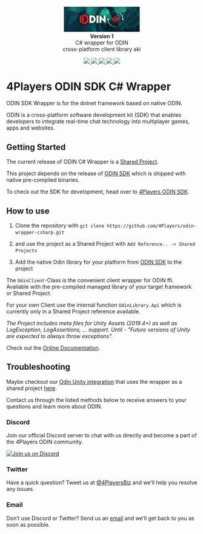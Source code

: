 <p align="center">
	<img src="https://raw.githubusercontent.com/4Players/odin-sdk-unity/master/Editor/Editor%20Default%20Resources/odinbanner.png" alt="OdinWrapper" width="200" /><br>
	<b>Version 1</b><br>
	C# wrapper for ODIN<br>
	cross-platform client library aki
</p>

<p align="center">
	<a href="https://developers.4players.io/odin">
		<img src="https://img.shields.io/badge/documentation-%F0%9F%94%8D-blue?style=flat" />
	</a>
		<a href="https://4np.de/discord">
		<img src="https://img.shields.io/discord/803630432150224957.svg?style=flat&logo=discord&label=discord" />
	</a>
	<a href="mailto:odin@4players.io">
		<img src="https://img.shields.io/badge/email-odin@4players.io-blue.svg?style=flat" />
	</a>
	<a href="https://twitter.com/4PlayersBiz">
		<img src="https://img.shields.io/badge/twitter-@4PlayersBiz-blue.svg?style=flat&logo=twitter" />
	</a>
	<a href="../../blob/master/LICENSE">
		<img src="https://img.shields.io/github/license/4Players/odin-wrapper-csharp.svg?style=flat" />
	</a>
</p>

# 4Players ODIN SDK C# Wrapper

ODIN SDK Wrapper is for the dotnet framework based on native ODIN.

ODIN is a cross-platform software development kit (SDK) that enables developers
to integrate real-time chat technology into multiplayer games, apps and
websites.

## Getting Started

The current release of ODIN C# Wrapper is a
[Shared Project](https://docs.microsoft.com/en-us/xamarin/cross-platform/app-fundamentals/shared-projects).

This project depends on the release of
[ODIN SDK](https://github.com/4Players/odin-sdk#getting-started) which is
shipped with native pre-compiled binaries.

To check out the SDK for development, head over to
[4Players ODIN SDK](https://github.com/4Players/odin-sdk).

## How to use

1. Clone the repository with
   `git clone https://github.com/4Players/odin-wrapper-csharp.git`

2. and use the project as a Shared Project with
   `Add Reference.. -> Shared Projects`

3. Add the native Odin library for your platform from
   [ODIN SDK](https://github.com/4Players/odin-sdk#getting-started) to the
   project

The `OdinClient`-Class is the convenient client wrapper for ODIN ffi. Available
with the pre-compiled managed library of your target framework or Shared
Project.

For your own Client use the internal function `OdinLibrary.Api` which is
currently only in a Shared Project reference available.

_The Project includes meta files for Unity Assets (2019.4+) as well as
LogException, LogAssertions, ... support. Until - "Future versions of Unity are
expected to always throw exceptions"._

Check out the [Online Documentation](https://developers.4players.io/odin).

## Troubleshooting

Maybe checkout our
[Odin Unity integration](https://github.com/4Players/odin-sdk-unity) that uses
the wrapper as a shared project
[here](https://github.com/4Players/odin-sdk-unity/tree/master/Runtime/OdinWrapper).

Contact us through the listed methods below to receive answers to your questions
and learn more about ODIN.

### Discord

Join our official Discord server to chat with us directly and become a part of
the 4Players ODIN community.

[![Join us on Discord](https://developers.4players.io/images/join_discord.png)](https://4np.de/discord)

### Twitter

Have a quick question? Tweet us at
[@4PlayersBiz](https://twitter.com/4PlayersBiz) and we’ll help you resolve any
issues.

### Email

Don’t use Discord or Twitter? Send us an [email](mailto:odin@4players.io) and
we’ll get back to you as soon as possible.
